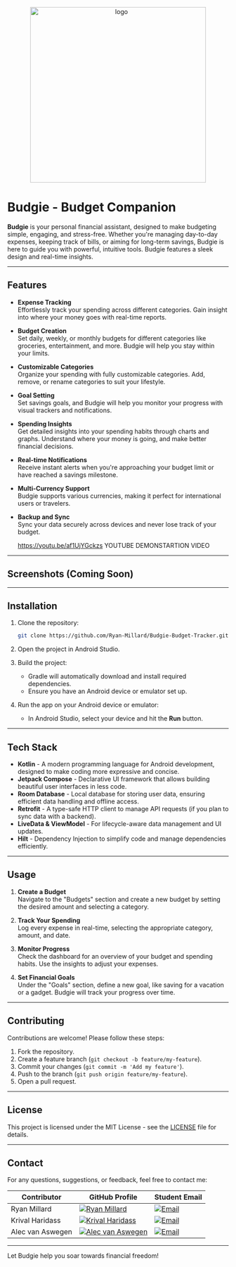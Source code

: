 <p align="center">
  <img src="https://github.com/user-attachments/assets/22cc805e-65e5-4f00-bb59-e112af34edbd" alt="logo" width="400" />
</p>

# Budgie - Budget Companion


**Budgie** is your personal financial assistant, designed to make budgeting simple, engaging, and stress-free. Whether you're managing day-to-day expenses, keeping track of bills, or aiming for long-term savings, Budgie is here to guide you with powerful, intuitive tools. Budgie features a sleek design and real-time insights.

---

## Features

- **Expense Tracking**  
  Effortlessly track your spending across different categories. Gain insight into where your money goes with real-time reports.

- **Budget Creation**  
  Set daily, weekly, or monthly budgets for different categories like groceries, entertainment, and more. Budgie will help you stay within your limits.

- **Customizable Categories**  
  Organize your spending with fully customizable categories. Add, remove, or rename categories to suit your lifestyle.

- **Goal Setting**  
  Set savings goals, and Budgie will help you monitor your progress with visual trackers and notifications.

- **Spending Insights**  
  Get detailed insights into your spending habits through charts and graphs. Understand where your money is going, and make better financial decisions.

- **Real-time Notifications**  
  Receive instant alerts when you're approaching your budget limit or have reached a savings milestone.

- **Multi-Currency Support**  
  Budgie supports various currencies, making it perfect for international users or travelers.

- **Backup and Sync**  
  Sync your data securely across devices and never lose track of your budget.

  https://youtu.be/af1UjYGckzs
  YOUTUBE DEMONSTARTION VIDEO

---

## Screenshots (Coming Soon)

---

## Installation

1. Clone the repository:

    ```bash
    git clone https://github.com/Ryan-Millard/Budgie-Budget-Tracker.git
    ```

2. Open the project in Android Studio.

3. Build the project:

    - Gradle will automatically download and install required dependencies.
    - Ensure you have an Android device or emulator set up.

4. Run the app on your Android device or emulator:

    - In Android Studio, select your device and hit the **Run** button.

---

## Tech Stack

- **Kotlin** - A modern programming language for Android development, designed to make coding more expressive and concise.
- **Jetpack Compose** - Declarative UI framework that allows building beautiful user interfaces in less code.
- **Room Database** - Local database for storing user data, ensuring efficient data handling and offline access.
- **Retrofit** - A type-safe HTTP client to manage API requests (if you plan to sync data with a backend).
- **LiveData & ViewModel** - For lifecycle-aware data management and UI updates.
- **Hilt** - Dependency Injection to simplify code and manage dependencies efficiently.

---

## Usage

1. **Create a Budget**  
   Navigate to the "Budgets" section and create a new budget by setting the desired amount and selecting a category.

2. **Track Your Spending**  
   Log every expense in real-time, selecting the appropriate category, amount, and date.

3. **Monitor Progress**  
   Check the dashboard for an overview of your budget and spending habits. Use the insights to adjust your expenses.

4. **Set Financial Goals**  
   Under the "Goals" section, define a new goal, like saving for a vacation or a gadget. Budgie will track your progress over time.

---

## Contributing

Contributions are welcome! Please follow these steps:

1. Fork the repository.
2. Create a feature branch (`git checkout -b feature/my-feature`).
3. Commit your changes (`git commit -m 'Add my feature'`).
4. Push to the branch (`git push origin feature/my-feature`).
5. Open a pull request.

---

## License

This project is licensed under the MIT License - see the [LICENSE](LICENSE) file for details.

---

## Contact

For any questions, suggestions, or feedback, feel free to contact me:

| Contributor | GitHub Profile | Student Email |
|------------|------------|------------|
| Ryan Millard | [![Ryan Millard](https://img.shields.io/badge/GitHub-Profile-informational?logo=github&style=for-the-badge)](https://github.com/Ryan-Millard) | <a href="mailto:st10383326@imconnect.edu.za"><img src="https://img.shields.io/badge/Email-D14836?style=for-the-badge&logo=gmail&logoColor=white" alt="Email"/></a> |
| Krival Haridass | [![Krival Haridass](https://img.shields.io/badge/GitHub-Profile-informational?logo=github&style=for-the-badge)](https://github.com/Krivz304) | <a href="mailto:st10108583@imconnect.edu.za"><img src="https://img.shields.io/badge/Email-D14836?style=for-the-badge&logo=gmail&logoColor=white" alt="Email"/></a> |
| Alec van Aswegen | [![Alec van Aswegen](https://img.shields.io/badge/GitHub-Profile-informational?logo=github&style=for-the-badge)](https://github.com/AlecvanAswegen) | <a href="mailto:st10108565@imconnect.edu.za"><img src="https://img.shields.io/badge/Email-D14836?style=for-the-badge&logo=gmail&logoColor=white" alt="Email"/></a> |



---

Let Budgie help you soar towards financial freedom!


